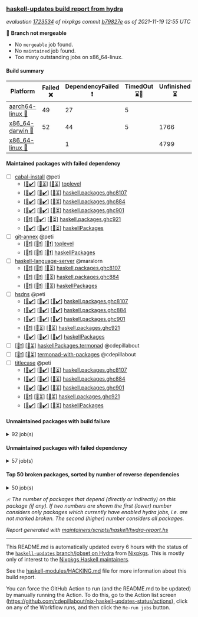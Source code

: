 ### [haskell-updates build report from hydra](https://hydra.nixos.org/jobset/nixpkgs/haskell-updates)
*evaluation [1723534](https://hydra.nixos.org/eval/1723534) of nixpkgs commit [b79827e](https://github.com/NixOS/nixpkgs/commits/b79827ec69858bbb1e90a87501edfe4a1264f7c7) as of 2021-11-19 12:55 UTC*

:red_circle: **Branch not mergeable**
  * No `mergeable` job found.
  * No `maintained` job found.
  * Too many outstanding jobs on x86_64-linux.

#### Build summary

 | Platform | Failed :x: | DependencyFailed :heavy_exclamation_mark: | TimedOut :hourglass::no_entry_sign: | Unfinished :hourglass_flowing_sand: | Success :heavy_check_mark: | 
 | --- | --- | --- | --- | --- | --- | 
 | [aarch64-linux :iphone:](https://hydra.nixos.org/eval/1723534?filter=.aarch64-linux) | 49 | 27 | 5 |  | 7036 | 
 | [x86_64-darwin :apple:](https://hydra.nixos.org/eval/1723534?filter=.x86_64-darwin) | 52 | 44 | 5 | 1766 | 5227 | 
 | [x86_64-linux :penguin:](https://hydra.nixos.org/eval/1723534?filter=.x86_64-linux) |  | 1 |  | 4799 | 2358 | 
#### Maintained packages with failed dependency
- [ ] [cabal-install](https://hydra.nixos.org/eval/1723534?filter=cabal-install) @peti
  - [[:iphone::heavy_check_mark:]](https://hydra.nixos.org/build/158859488) [[:apple::hourglass_flowing_sand:]](https://hydra.nixos.org/build/158857096) [[:penguin::hourglass_flowing_sand:]](https://hydra.nixos.org/build/158854179) [toplevel](https://hydra.nixos.org/eval/1723534?filter=cabal-install)
  - [[:iphone::heavy_check_mark:]](https://hydra.nixos.org/build/158849756) [[:apple::heavy_check_mark:]](https://hydra.nixos.org/build/158850633) [[:penguin::hourglass_flowing_sand:]](https://hydra.nixos.org/build/158853726) [haskell.packages.ghc8107](https://hydra.nixos.org/eval/1723534?filter=haskell.packages.ghc8107.cabal-install)
  - [[:iphone::heavy_check_mark:]](https://hydra.nixos.org/build/158862111) [[:apple::heavy_check_mark:]](https://hydra.nixos.org/build/158853501) [[:penguin::hourglass_flowing_sand:]](https://hydra.nixos.org/build/158854679) [haskell.packages.ghc884](https://hydra.nixos.org/eval/1723534?filter=haskell.packages.ghc884.cabal-install)
  - [[:iphone::heavy_check_mark:]](https://hydra.nixos.org/build/158848129) [[:apple::heavy_check_mark:]](https://hydra.nixos.org/build/158852590) [[:penguin::hourglass_flowing_sand:]](https://hydra.nixos.org/build/158852703) [haskell.packages.ghc901](https://hydra.nixos.org/eval/1723534?filter=haskell.packages.ghc901.cabal-install)
  - [[:iphone::heavy_exclamation_mark:]](https://hydra.nixos.org/build/158858423) [[:apple::heavy_check_mark:]](https://hydra.nixos.org/build/158848823) [[:penguin::hourglass_flowing_sand:]](https://hydra.nixos.org/build/158851921) [haskell.packages.ghc921](https://hydra.nixos.org/eval/1723534?filter=haskell.packages.ghc921.cabal-install)
  - [[:iphone::heavy_check_mark:]](https://hydra.nixos.org/build/158861502) [[:apple::heavy_check_mark:]](https://hydra.nixos.org/build/158859272) [[:penguin::hourglass_flowing_sand:]](https://hydra.nixos.org/build/158861834) [haskellPackages](https://hydra.nixos.org/eval/1723534?filter=haskellPackages.cabal-install)
- [ ] [git-annex](https://hydra.nixos.org/eval/1723534?filter=git-annex) @peti
  - [[:iphone::heavy_exclamation_mark:]](https://hydra.nixos.org/build/158857607) [[:apple::heavy_exclamation_mark:]](https://hydra.nixos.org/build/158852130) [[:penguin::heavy_exclamation_mark:]](https://hydra.nixos.org/build/158852154) [toplevel](https://hydra.nixos.org/eval/1723534?filter=git-annex)
  - [[:iphone::heavy_exclamation_mark:]](https://hydra.nixos.org/build/158848048) [[:apple::heavy_exclamation_mark:]](https://hydra.nixos.org/build/158856853) [[:penguin::heavy_exclamation_mark:]](https://hydra.nixos.org/build/158860446) [haskellPackages](https://hydra.nixos.org/eval/1723534?filter=haskellPackages.git-annex)
- [ ] [haskell-language-server](https://hydra.nixos.org/eval/1723534?filter=haskell-language-server) @maralorn
  - [[:iphone::heavy_exclamation_mark:]](https://hydra.nixos.org/build/158850276) [[:apple::heavy_exclamation_mark:]](https://hydra.nixos.org/build/158853746) [[:penguin::hourglass_flowing_sand:]](https://hydra.nixos.org/build/158855989) [haskell.packages.ghc8107](https://hydra.nixos.org/eval/1723534?filter=haskell.packages.ghc8107.haskell-language-server)
  - [[:iphone::heavy_exclamation_mark:]](https://hydra.nixos.org/build/158850626) [[:apple::heavy_exclamation_mark:]](https://hydra.nixos.org/build/158853938) [[:penguin::hourglass_flowing_sand:]](https://hydra.nixos.org/build/158855809) [haskell.packages.ghc884](https://hydra.nixos.org/eval/1723534?filter=haskell.packages.ghc884.haskell-language-server)
  - [[:iphone::heavy_exclamation_mark:]](https://hydra.nixos.org/build/158855749) [[:apple::heavy_exclamation_mark:]](https://hydra.nixos.org/build/158857060) [[:penguin::hourglass_flowing_sand:]](https://hydra.nixos.org/build/158853413) [haskellPackages](https://hydra.nixos.org/eval/1723534?filter=haskellPackages.haskell-language-server)
- [ ] [hsdns](https://hydra.nixos.org/eval/1723534?filter=hsdns) @peti
  - [[:iphone::heavy_check_mark:]](https://hydra.nixos.org/build/158167926) [[:apple::heavy_check_mark:]](https://hydra.nixos.org/build/158177816) [[:penguin::heavy_check_mark:]](https://hydra.nixos.org/build/158184888) [haskell.packages.ghc8107](https://hydra.nixos.org/eval/1723534?filter=haskell.packages.ghc8107.hsdns)
  - [[:iphone::heavy_check_mark:]](https://hydra.nixos.org/build/158178147) [[:apple::heavy_check_mark:]](https://hydra.nixos.org/build/158171568) [[:penguin::heavy_check_mark:]](https://hydra.nixos.org/build/158180260) [haskell.packages.ghc884](https://hydra.nixos.org/eval/1723534?filter=haskell.packages.ghc884.hsdns)
  - [[:iphone::heavy_check_mark:]](https://hydra.nixos.org/build/158173050) [[:apple::heavy_check_mark:]](https://hydra.nixos.org/build/158183912) [[:penguin::heavy_check_mark:]](https://hydra.nixos.org/build/158167851) [haskell.packages.ghc901](https://hydra.nixos.org/eval/1723534?filter=haskell.packages.ghc901.hsdns)
  - [[:iphone::heavy_exclamation_mark:]](https://hydra.nixos.org/build/158856827) [[:apple::hourglass_flowing_sand:]](https://hydra.nixos.org/build/158857146) [[:penguin::hourglass_flowing_sand:]](https://hydra.nixos.org/build/158852262) [haskell.packages.ghc921](https://hydra.nixos.org/eval/1723534?filter=haskell.packages.ghc921.hsdns)
  - [[:iphone::heavy_check_mark:]](https://hydra.nixos.org/build/158179287) [[:apple::heavy_check_mark:]](https://hydra.nixos.org/build/158174569) [[:penguin::heavy_check_mark:]](https://hydra.nixos.org/build/158171448) [haskellPackages](https://hydra.nixos.org/eval/1723534?filter=haskellPackages.hsdns)
- [ ] [[:iphone::heavy_exclamation_mark:]](https://hydra.nixos.org/build/158854925) [[:penguin::hourglass_flowing_sand:]](https://hydra.nixos.org/build/158849076) [haskellPackages.termonad](https://hydra.nixos.org/eval/1723534?filter=haskellPackages.termonad) @cdepillabout
- [ ] [[:iphone::heavy_exclamation_mark:]](https://hydra.nixos.org/build/158854335) [[:penguin::hourglass_flowing_sand:]](https://hydra.nixos.org/build/158859447) [termonad-with-packages](https://hydra.nixos.org/eval/1723534?filter=termonad-with-packages) @cdepillabout
- [ ] [titlecase](https://hydra.nixos.org/eval/1723534?filter=titlecase) @peti
  - [[:iphone::heavy_check_mark:]](https://hydra.nixos.org/build/158852347) [[:apple::heavy_check_mark:]](https://hydra.nixos.org/build/158854243) [[:penguin::hourglass_flowing_sand:]](https://hydra.nixos.org/build/158847876) [haskell.packages.ghc8107](https://hydra.nixos.org/eval/1723534?filter=haskell.packages.ghc8107.titlecase)
  - [[:iphone::heavy_check_mark:]](https://hydra.nixos.org/build/158849776) [[:apple::heavy_check_mark:]](https://hydra.nixos.org/build/158850772) [[:penguin::hourglass_flowing_sand:]](https://hydra.nixos.org/build/158853456) [haskell.packages.ghc884](https://hydra.nixos.org/eval/1723534?filter=haskell.packages.ghc884.titlecase)
  - [[:iphone::heavy_check_mark:]](https://hydra.nixos.org/build/158860823) [[:apple::heavy_check_mark:]](https://hydra.nixos.org/build/158847764) [[:penguin::hourglass_flowing_sand:]](https://hydra.nixos.org/build/158850091) [haskell.packages.ghc901](https://hydra.nixos.org/eval/1723534?filter=haskell.packages.ghc901.titlecase)
  - [[:iphone::heavy_exclamation_mark:]](https://hydra.nixos.org/build/158853791) [[:apple::hourglass_flowing_sand:]](https://hydra.nixos.org/build/158857747) [[:penguin::hourglass_flowing_sand:]](https://hydra.nixos.org/build/158850179) [haskell.packages.ghc921](https://hydra.nixos.org/eval/1723534?filter=haskell.packages.ghc921.titlecase)
  - [[:iphone::heavy_check_mark:]](https://hydra.nixos.org/build/158851159) [[:apple::heavy_check_mark:]](https://hydra.nixos.org/build/158857090) [[:penguin::hourglass_flowing_sand:]](https://hydra.nixos.org/build/158854010) [haskellPackages](https://hydra.nixos.org/eval/1723534?filter=haskellPackages.titlecase)
#### Unmaintained packages with build failure
<details><summary>92 job(s) </summary>

- [ ] [[:iphone::heavy_check_mark:]](https://hydra.nixos.org/build/158174882) [[:apple::x:]](https://hydra.nixos.org/build/158178724) [[:penguin::heavy_check_mark:]](https://hydra.nixos.org/build/158186251) [haskellPackages.sdp](https://hydra.nixos.org/eval/1723534?filter=haskellPackages.sdp)  :arrow_heading_up: 9 | 9
- [ ] [[:iphone::x:]](https://hydra.nixos.org/build/158847971) [[:penguin::hourglass_flowing_sand:]](https://hydra.nixos.org/build/158848199) [haskellPackages.gi-javascriptcore](https://hydra.nixos.org/eval/1723534?filter=haskellPackages.gi-javascriptcore)  :arrow_heading_up: 7 | 18
- [ ] [[:iphone::x:]](https://hydra.nixos.org/build/158851318) [[:apple::hourglass_flowing_sand:]](https://hydra.nixos.org/build/158855892) [[:penguin::hourglass_flowing_sand:]](https://hydra.nixos.org/build/158859096) [haskellPackages.gi-soup](https://hydra.nixos.org/eval/1723534?filter=haskellPackages.gi-soup)  :arrow_heading_up: 7 | 18
- [ ] [[:iphone::heavy_check_mark:]](https://hydra.nixos.org/build/158861466) [[:apple::x:]](https://hydra.nixos.org/build/158852705) [[:penguin::hourglass_flowing_sand:]](https://hydra.nixos.org/build/158856537) [haskellPackages.di-core](https://hydra.nixos.org/eval/1723534?filter=haskellPackages.di-core)  :arrow_heading_up: 7 | 11
- [ ] [[:iphone::heavy_check_mark:]](https://hydra.nixos.org/build/158861334) [[:apple::x:]](https://hydra.nixos.org/build/158851459) [[:penguin::hourglass_flowing_sand:]](https://hydra.nixos.org/build/158850490) [haskellPackages.junit-xml](https://hydra.nixos.org/eval/1723534?filter=haskellPackages.junit-xml)  :arrow_heading_up: 7 | 9
- [ ] [[:iphone::heavy_check_mark:]](https://hydra.nixos.org/build/158858340) [[:apple::x:]](https://hydra.nixos.org/build/158849240) [[:penguin::hourglass_flowing_sand:]](https://hydra.nixos.org/build/158857820) [haskellPackages.thyme](https://hydra.nixos.org/eval/1723534?filter=haskellPackages.thyme)  :arrow_heading_up: 6 | 15
- [ ] [[:iphone::x:]](https://hydra.nixos.org/build/158849103) [[:apple::heavy_check_mark:]](https://hydra.nixos.org/build/158851457) [[:penguin::hourglass_flowing_sand:]](https://hydra.nixos.org/build/158850080) [haskellPackages.libBF](https://hydra.nixos.org/eval/1723534?filter=haskellPackages.libBF)  :arrow_heading_up: 4 | 20
- [ ] [[:iphone::heavy_check_mark:]](https://hydra.nixos.org/build/158849948) [[:apple::x:]](https://hydra.nixos.org/build/158854538) [[:penguin::hourglass_flowing_sand:]](https://hydra.nixos.org/build/158848072) [haskellPackages.exinst](https://hydra.nixos.org/eval/1723534?filter=haskellPackages.exinst)  :arrow_heading_up: 4 | 6
- [ ] [[:iphone::x:]](https://hydra.nixos.org/build/158850684) [[:apple::x:]](https://hydra.nixos.org/build/158854648) [[:penguin::hourglass_flowing_sand:]](https://hydra.nixos.org/build/158855313) [haskellPackages.gi-gst](https://hydra.nixos.org/eval/1723534?filter=haskellPackages.gi-gst)  :arrow_heading_up: 3 | 6
- [ ] [[:iphone::x:]](https://hydra.nixos.org/build/158850642) [[:apple::heavy_check_mark:]](https://hydra.nixos.org/build/158848989) [[:penguin::hourglass_flowing_sand:]](https://hydra.nixos.org/build/158849778) [haskellPackages.ptr-poker](https://hydra.nixos.org/eval/1723534?filter=haskellPackages.ptr-poker)  :arrow_heading_up: 3 | 4
- [ ] [[:iphone::x:]](https://hydra.nixos.org/build/158853565) [[:penguin::hourglass_flowing_sand:]](https://hydra.nixos.org/build/158854953) [haskellPackages.gi-cogl](https://hydra.nixos.org/eval/1723534?filter=haskellPackages.gi-cogl)  :arrow_heading_up: 2 | 2
- [ ] [[:iphone::x:]](https://hydra.nixos.org/build/158851169) [[:apple::x:]](https://hydra.nixos.org/build/158853040) [[:penguin::hourglass_flowing_sand:]](https://hydra.nixos.org/build/158848559) [haskellPackages.hls-explicit-imports-plugin](https://hydra.nixos.org/eval/1723534?filter=haskellPackages.hls-explicit-imports-plugin)  :arrow_heading_up: 2 | 2
- [ ] [[:iphone::x:]](https://hydra.nixos.org/build/158860520) [[:apple::heavy_check_mark:]](https://hydra.nixos.org/build/158856485) [[:penguin::hourglass_flowing_sand:]](https://hydra.nixos.org/build/158848207) [haskellPackages.OrderedBits](https://hydra.nixos.org/eval/1723534?filter=haskellPackages.OrderedBits)  :arrow_heading_up: 1 | 36
- [ ] [[:iphone::x:]](https://hydra.nixos.org/build/158857945) [[:apple::heavy_check_mark:]](https://hydra.nixos.org/build/158850842) [[:penguin::hourglass_flowing_sand:]](https://hydra.nixos.org/build/158850289) [haskellPackages.type-natural](https://hydra.nixos.org/eval/1723534?filter=haskellPackages.type-natural)  :arrow_heading_up: 1 | 4
- [ ] [[:iphone::x:]](https://hydra.nixos.org/build/158171488) [[:apple::heavy_check_mark:]](https://hydra.nixos.org/build/158166466) [[:penguin::heavy_check_mark:]](https://hydra.nixos.org/build/158176025) [haskellPackages.long-double](https://hydra.nixos.org/eval/1723534?filter=haskellPackages.long-double)  :arrow_heading_up: 1 | 2
- [ ] [[:iphone::x:]](https://hydra.nixos.org/build/158856719) [[:apple::hourglass_flowing_sand:]](https://hydra.nixos.org/build/158858493) [[:penguin::hourglass_flowing_sand:]](https://hydra.nixos.org/build/158852016) [haskellPackages.dovetail](https://hydra.nixos.org/eval/1723534?filter=haskellPackages.dovetail)  :arrow_heading_up: 1 | 1
- [ ] [[:iphone::x:]](https://hydra.nixos.org/build/158174481) [[:apple::x:]](https://hydra.nixos.org/build/158173479) [[:penguin::heavy_check_mark:]](https://hydra.nixos.org/build/158172713) [haskellPackages.easytensor](https://hydra.nixos.org/eval/1723534?filter=haskellPackages.easytensor)  :arrow_heading_up: 1 | 1
- [ ] [[:iphone::x:]](https://hydra.nixos.org/build/158851393) [[:apple::hourglass_flowing_sand:]](https://hydra.nixos.org/build/158855696) [[:penguin::hourglass_flowing_sand:]](https://hydra.nixos.org/build/158852214) [haskellPackages.gi-json](https://hydra.nixos.org/eval/1723534?filter=haskellPackages.gi-json)  :arrow_heading_up: 1 | 1
- [ ] [[:iphone::x:]](https://hydra.nixos.org/build/158850107) [[:apple::hourglass_flowing_sand:]](https://hydra.nixos.org/build/158861974) [[:penguin::hourglass_flowing_sand:]](https://hydra.nixos.org/build/158853277) [haskellPackages.gi-pangocairo](https://hydra.nixos.org/eval/1723534?filter=haskellPackages.gi-pangocairo)  :arrow_heading_up: 1 | 1
- [ ] [[:iphone::x:]](https://hydra.nixos.org/build/158848423) [[:penguin::hourglass_flowing_sand:]](https://hydra.nixos.org/build/158855668) [haskellPackages.gi-vte](https://hydra.nixos.org/eval/1723534?filter=haskellPackages.gi-vte)  :arrow_heading_up: 1 | 1
- [ ] [[:iphone::x:]](https://hydra.nixos.org/build/158856514) [[:apple::heavy_check_mark:]](https://hydra.nixos.org/build/158851168) [[:penguin::hourglass_flowing_sand:]](https://hydra.nixos.org/build/158861778) [haskellPackages.hls-brittany-plugin](https://hydra.nixos.org/eval/1723534?filter=haskellPackages.hls-brittany-plugin)  :arrow_heading_up: 1 | 1
- [ ] [[:iphone::x:]](https://hydra.nixos.org/build/158861651) [[:apple::x:]](https://hydra.nixos.org/build/158856604) [[:penguin::hourglass_flowing_sand:]](https://hydra.nixos.org/build/158852721) [haskellPackages.hls-hlint-plugin](https://hydra.nixos.org/eval/1723534?filter=haskellPackages.hls-hlint-plugin)  :arrow_heading_up: 1 | 1
- [ ] [[:iphone::heavy_check_mark:]](https://hydra.nixos.org/build/158171757) [[:apple::x:]](https://hydra.nixos.org/build/158166135) [[:penguin::heavy_check_mark:]](https://hydra.nixos.org/build/158176699) [haskellPackages.keep-alive](https://hydra.nixos.org/eval/1723534?filter=haskellPackages.keep-alive)  :arrow_heading_up: 1 | 1
- [ ] [[:iphone::heavy_check_mark:]](https://hydra.nixos.org/build/158853648) [[:apple::x:]](https://hydra.nixos.org/build/158848056) [[:penguin::hourglass_flowing_sand:]](https://hydra.nixos.org/build/158859990) [haskellPackages.loc](https://hydra.nixos.org/eval/1723534?filter=haskellPackages.loc)  :arrow_heading_up: 1 | 1
- [ ] [[:iphone::x:]](https://hydra.nixos.org/build/158860031) [[:apple::hourglass_flowing_sand:]](https://hydra.nixos.org/build/158855160) [[:penguin::hourglass_flowing_sand:]](https://hydra.nixos.org/build/158849207) [haskellPackages.nlopt-haskell](https://hydra.nixos.org/eval/1723534?filter=haskellPackages.nlopt-haskell)  :arrow_heading_up: 1 | 1
- [ ] [[:iphone::heavy_check_mark:]](https://hydra.nixos.org/build/158856287) [[:apple::x:]](https://hydra.nixos.org/build/158850438) [[:penguin::hourglass_flowing_sand:]](https://hydra.nixos.org/build/158860855) [haskellPackages.opencv](https://hydra.nixos.org/eval/1723534?filter=haskellPackages.opencv)  :arrow_heading_up: 1 | 1
- [ ] [[:iphone::heavy_check_mark:]](https://hydra.nixos.org/build/158857322) [[:apple::x:]](https://hydra.nixos.org/build/158860470) [[:penguin::hourglass_flowing_sand:]](https://hydra.nixos.org/build/158848735) [haskellPackages.sequence-formats](https://hydra.nixos.org/eval/1723534?filter=haskellPackages.sequence-formats)  :arrow_heading_up: 1 | 1
- [ ] [[:iphone::x:]](https://hydra.nixos.org/build/158178337) [[:apple::heavy_check_mark:]](https://hydra.nixos.org/build/158169670) [[:penguin::heavy_check_mark:]](https://hydra.nixos.org/build/158175314) [haskellPackages.unicode-properties](https://hydra.nixos.org/eval/1723534?filter=haskellPackages.unicode-properties)  :arrow_heading_up: 1 | 1
- [ ] [[:iphone::x:]](https://hydra.nixos.org/build/158857571) [[:apple::hourglass_flowing_sand:]](https://hydra.nixos.org/build/158861149) [[:penguin::hourglass_flowing_sand:]](https://hydra.nixos.org/build/158854318) [haskellPackages.accelerate-llvm](https://hydra.nixos.org/eval/1723534?filter=haskellPackages.accelerate-llvm)  :arrow_heading_up: 0 | 8
- [ ] [[:iphone::x:]](https://hydra.nixos.org/build/158177182) [[:apple::heavy_check_mark:]](https://hydra.nixos.org/build/158173873) [[:penguin::heavy_check_mark:]](https://hydra.nixos.org/build/158167438) [haskellPackages.freetype2](https://hydra.nixos.org/eval/1723534?filter=haskellPackages.freetype2)  :arrow_heading_up: 0 | 7
- [ ] [[:iphone::heavy_check_mark:]](https://hydra.nixos.org/build/158184242) [[:apple::x:]](https://hydra.nixos.org/build/158185673) [[:penguin::heavy_check_mark:]](https://hydra.nixos.org/build/158170921) [haskellPackages.hmidi](https://hydra.nixos.org/eval/1723534?filter=haskellPackages.hmidi)  :arrow_heading_up: 0 | 4
- [ ] [[:iphone::heavy_check_mark:]](https://hydra.nixos.org/build/158857874) [[:apple::x:]](https://hydra.nixos.org/build/158850813) [[:penguin::hourglass_flowing_sand:]](https://hydra.nixos.org/build/158849730) [haskellPackages.zip](https://hydra.nixos.org/eval/1723534?filter=haskellPackages.zip)  :arrow_heading_up: 0 | 4
- [ ] [[:iphone::x:]](https://hydra.nixos.org/build/158854499) [[:apple::hourglass_flowing_sand:]](https://hydra.nixos.org/build/158857040) [[:penguin::hourglass_flowing_sand:]](https://hydra.nixos.org/build/158861168) [haskellPackages.cdar-mBound](https://hydra.nixos.org/eval/1723534?filter=haskellPackages.cdar-mBound)  :arrow_heading_up: 0 | 2
- [ ] [[:iphone::x:]](https://hydra.nixos.org/build/158851043) [[:penguin::hourglass_flowing_sand:]](https://hydra.nixos.org/build/158851773) [haskellPackages.gi-ostree](https://hydra.nixos.org/eval/1723534?filter=haskellPackages.gi-ostree)  :arrow_heading_up: 0 | 2
- [ ] [[:iphone::heavy_check_mark:]](https://hydra.nixos.org/build/158849319) [[:apple::x:]](https://hydra.nixos.org/build/158847910) [[:penguin::hourglass_flowing_sand:]](https://hydra.nixos.org/build/158859828) [haskellPackages.posix-socket](https://hydra.nixos.org/eval/1723534?filter=haskellPackages.posix-socket)  :arrow_heading_up: 0 | 2
- [ ] [[:iphone::x:]](https://hydra.nixos.org/build/158860604) [[:apple::hourglass_flowing_sand:]](https://hydra.nixos.org/build/158861826) [[:penguin::hourglass_flowing_sand:]](https://hydra.nixos.org/build/158858748) [haskellPackages.quic](https://hydra.nixos.org/eval/1723534?filter=haskellPackages.quic)  :arrow_heading_up: 0 | 2
- [ ] [[:iphone::x:]](https://hydra.nixos.org/build/158855928) [[:apple::hourglass_flowing_sand:]](https://hydra.nixos.org/build/158858586) [[:penguin::hourglass_flowing_sand:]](https://hydra.nixos.org/build/158858664) [haskellPackages.dear-imgui](https://hydra.nixos.org/eval/1723534?filter=haskellPackages.dear-imgui)  :arrow_heading_up: 0 | 1
- [ ] [[:iphone::x:]](https://hydra.nixos.org/build/158849068) [[:apple::x:]](https://hydra.nixos.org/build/158853089) [[:penguin::hourglass_flowing_sand:]](https://hydra.nixos.org/build/158853596) [haskellPackages.exploring-interpreters](https://hydra.nixos.org/eval/1723534?filter=haskellPackages.exploring-interpreters)  :arrow_heading_up: 0 | 1
- [ ] [[:iphone::x:]](https://hydra.nixos.org/build/158859239) [[:penguin::hourglass_flowing_sand:]](https://hydra.nixos.org/build/158856124) [haskellPackages.gi-ggit](https://hydra.nixos.org/eval/1723534?filter=haskellPackages.gi-ggit)  :arrow_heading_up: 0 | 1
- [ ] [[:iphone::x:]](https://hydra.nixos.org/build/158850793) [[:apple::x:]](https://hydra.nixos.org/build/158850429) [[:penguin::hourglass_flowing_sand:]](https://hydra.nixos.org/build/158857025) [haskellPackages.gi-gtksource](https://hydra.nixos.org/eval/1723534?filter=haskellPackages.gi-gtksource)  :arrow_heading_up: 0 | 1
- [ ] [[:iphone::heavy_check_mark:]](https://hydra.nixos.org/build/158169821) [[:apple::x:]](https://hydra.nixos.org/build/158179292) [[:penguin::heavy_check_mark:]](https://hydra.nixos.org/build/158172696) [haskellPackages.hamid](https://hydra.nixos.org/eval/1723534?filter=haskellPackages.hamid)  :arrow_heading_up: 0 | 1
- [ ] [[:iphone::heavy_check_mark:]](https://hydra.nixos.org/build/158859572) [[:apple::x:]](https://hydra.nixos.org/build/158849030) [[:penguin::hourglass_flowing_sand:]](https://hydra.nixos.org/build/158855236) [haskellPackages.hmatrix-morpheus](https://hydra.nixos.org/eval/1723534?filter=haskellPackages.hmatrix-morpheus)  :arrow_heading_up: 0 | 1
- [ ] [[:iphone::heavy_check_mark:]](https://hydra.nixos.org/build/158180845) [[:apple::x:]](https://hydra.nixos.org/build/158183870) [[:penguin::heavy_check_mark:]](https://hydra.nixos.org/build/158176031) [haskellPackages.huckleberry](https://hydra.nixos.org/eval/1723534?filter=haskellPackages.huckleberry)  :arrow_heading_up: 0 | 1
- [ ] [[:iphone::x:]](https://hydra.nixos.org/build/158171195) [[:apple::heavy_check_mark:]](https://hydra.nixos.org/build/158173460) [[:penguin::heavy_check_mark:]](https://hydra.nixos.org/build/158173159) [haskellPackages.picosat](https://hydra.nixos.org/eval/1723534?filter=haskellPackages.picosat)  :arrow_heading_up: 0 | 1
- [ ] [[:iphone::heavy_check_mark:]](https://hydra.nixos.org/build/158165387) [[:apple::x:]](https://hydra.nixos.org/build/158186599) [[:penguin::heavy_check_mark:]](https://hydra.nixos.org/build/158183534) [haskellPackages.select](https://hydra.nixos.org/eval/1723534?filter=haskellPackages.select)  :arrow_heading_up: 0 | 1
- [ ] [[:iphone::heavy_check_mark:]](https://hydra.nixos.org/build/158177925) [[:apple::x:]](https://hydra.nixos.org/build/158169081) [[:penguin::heavy_check_mark:]](https://hydra.nixos.org/build/158171187) [haskellPackages.sysinfo](https://hydra.nixos.org/eval/1723534?filter=haskellPackages.sysinfo)  :arrow_heading_up: 0 | 1
- [ ] [[:iphone::x:]](https://hydra.nixos.org/build/158853129) [[:apple::heavy_check_mark:]](https://hydra.nixos.org/build/158849523) [[:penguin::hourglass_flowing_sand:]](https://hydra.nixos.org/build/158853983) [haskellPackages.yu-auth](https://hydra.nixos.org/eval/1723534?filter=haskellPackages.yu-auth)  :arrow_heading_up: 0 | 1
- [ ] [[:iphone::x:]](https://hydra.nixos.org/build/158173619) [[:apple::heavy_check_mark:]](https://hydra.nixos.org/build/158175003) [[:penguin::heavy_check_mark:]](https://hydra.nixos.org/build/158184430) [haskellPackages.HsASA](https://hydra.nixos.org/eval/1723534?filter=haskellPackages.HsASA) 
- [ ] [[:iphone::heavy_check_mark:]](https://hydra.nixos.org/build/158854640) [[:apple::x:]](https://hydra.nixos.org/build/158851479) [[:penguin::hourglass_flowing_sand:]](https://hydra.nixos.org/build/158858504) [haskellPackages.chiphunk](https://hydra.nixos.org/eval/1723534?filter=haskellPackages.chiphunk) 
- [ ] [[:iphone::heavy_check_mark:]](https://hydra.nixos.org/build/158179678) [[:apple::x:]](https://hydra.nixos.org/build/158185186) [[:penguin::heavy_check_mark:]](https://hydra.nixos.org/build/158186792) [haskellPackages.discount](https://hydra.nixos.org/eval/1723534?filter=haskellPackages.discount) 
- [ ] [[:iphone::heavy_check_mark:]](https://hydra.nixos.org/build/158851353) [[:apple::x:]](https://hydra.nixos.org/build/158851074) [[:penguin::hourglass_flowing_sand:]](https://hydra.nixos.org/build/158855778) [haskellPackages.diskhash](https://hydra.nixos.org/eval/1723534?filter=haskellPackages.diskhash) 
- [ ] [[:iphone::heavy_check_mark:]](https://hydra.nixos.org/build/158848244) [[:apple::x:]](https://hydra.nixos.org/build/158849167) [[:penguin::hourglass_flowing_sand:]](https://hydra.nixos.org/build/158861079) [haskellPackages.epub-tools](https://hydra.nixos.org/eval/1723534?filter=haskellPackages.epub-tools) 
- [ ] [[:iphone::heavy_check_mark:]](https://hydra.nixos.org/build/158182864) [[:apple::x:]](https://hydra.nixos.org/build/158175855) [[:penguin::heavy_check_mark:]](https://hydra.nixos.org/build/158172346) [haskellPackages.float128](https://hydra.nixos.org/eval/1723534?filter=haskellPackages.float128) 
- [ ] [[:iphone::heavy_check_mark:]](https://hydra.nixos.org/build/158855111) [[:apple::x:]](https://hydra.nixos.org/build/158851137) [[:penguin::hourglass_flowing_sand:]](https://hydra.nixos.org/build/158858852) [haskellPackages.gerrit](https://hydra.nixos.org/eval/1723534?filter=haskellPackages.gerrit) 
- [ ] [[:iphone::x:]](https://hydra.nixos.org/build/158861550) [[:apple::hourglass_flowing_sand:]](https://hydra.nixos.org/build/158860864) [[:penguin::hourglass_flowing_sand:]](https://hydra.nixos.org/build/158852409) [haskellPackages.gi-girepository](https://hydra.nixos.org/eval/1723534?filter=haskellPackages.gi-girepository) 
- [ ] [[:iphone::x:]](https://hydra.nixos.org/build/158852000) [[:penguin::hourglass_flowing_sand:]](https://hydra.nixos.org/build/158852193) [haskellPackages.gi-gtk-layer-shell](https://hydra.nixos.org/eval/1723534?filter=haskellPackages.gi-gtk-layer-shell) 
- [ ] [[:iphone::x:]](https://hydra.nixos.org/build/158856776) [[:penguin::hourglass_flowing_sand:]](https://hydra.nixos.org/build/158851613) [haskellPackages.gi-ibus](https://hydra.nixos.org/eval/1723534?filter=haskellPackages.gi-ibus) 
- [ ] [[:iphone::x:]](https://hydra.nixos.org/build/158852949) [[:apple::hourglass_flowing_sand:]](https://hydra.nixos.org/build/158859296) [[:penguin::hourglass_flowing_sand:]](https://hydra.nixos.org/build/158848026) [haskellPackages.gi-notify](https://hydra.nixos.org/eval/1723534?filter=haskellPackages.gi-notify) 
- [ ] [[:iphone::x:]](https://hydra.nixos.org/build/158859657) [[:apple::hourglass_flowing_sand:]](https://hydra.nixos.org/build/158857212) [[:penguin::hourglass_flowing_sand:]](https://hydra.nixos.org/build/158854005) [haskellPackages.gi-poppler](https://hydra.nixos.org/eval/1723534?filter=haskellPackages.gi-poppler) 
- [ ] [[:iphone::x:]](https://hydra.nixos.org/build/158848063) [[:apple::x:]](https://hydra.nixos.org/build/158853412) [[:penguin::hourglass_flowing_sand:]](https://hydra.nixos.org/build/158852503) [haskellPackages.gi-rsvg](https://hydra.nixos.org/eval/1723534?filter=haskellPackages.gi-rsvg) 
- [ ] [[:iphone::x:]](https://hydra.nixos.org/build/158854315) [[:apple::hourglass_flowing_sand:]](https://hydra.nixos.org/build/158860297) [[:penguin::hourglass_flowing_sand:]](https://hydra.nixos.org/build/158857123) [haskellPackages.gi-secret](https://hydra.nixos.org/eval/1723534?filter=haskellPackages.gi-secret) 
- [ ] [[:iphone::x:]](https://hydra.nixos.org/build/158855460) [[:penguin::hourglass_flowing_sand:]](https://hydra.nixos.org/build/158861029) [haskellPackages.gi-wnck](https://hydra.nixos.org/eval/1723534?filter=haskellPackages.gi-wnck) 
- [ ] [[:iphone::x:]](https://hydra.nixos.org/build/158660363) [[:penguin::heavy_check_mark:]](https://hydra.nixos.org/build/158660342) [haskellPackages.gnome-keyring](https://hydra.nixos.org/eval/1723534?filter=haskellPackages.gnome-keyring) 
- [ ] [[:iphone::heavy_check_mark:]](https://hydra.nixos.org/build/158169999) [[:apple::x:]](https://hydra.nixos.org/build/158178690) [[:penguin::heavy_check_mark:]](https://hydra.nixos.org/build/158176092) [haskellPackages.hid](https://hydra.nixos.org/eval/1723534?filter=haskellPackages.hid) 
- [ ] [[:iphone::heavy_check_mark:]](https://hydra.nixos.org/build/158849329) [[:apple::x:]](https://hydra.nixos.org/build/158853988) [[:penguin::hourglass_flowing_sand:]](https://hydra.nixos.org/build/158851875) [haskellPackages.higher-leveldb](https://hydra.nixos.org/eval/1723534?filter=haskellPackages.higher-leveldb) 
- [ ] [[:iphone::heavy_check_mark:]](https://hydra.nixos.org/build/158848613) [[:apple::x:]](https://hydra.nixos.org/build/158854489) [[:penguin::hourglass_flowing_sand:]](https://hydra.nixos.org/build/158852334) [haskellPackages.highlight](https://hydra.nixos.org/eval/1723534?filter=haskellPackages.highlight) 
- [ ] [[:iphone::heavy_check_mark:]](https://hydra.nixos.org/build/158852537) [[:apple::x:]](https://hydra.nixos.org/build/158850259) [[:penguin::hourglass_flowing_sand:]](https://hydra.nixos.org/build/158859231) [haskellPackages.hinotify-conduit](https://hydra.nixos.org/eval/1723534?filter=haskellPackages.hinotify-conduit) 
- [ ] [[:iphone::x:]](https://hydra.nixos.org/build/158850846) [[:apple::x:]](https://hydra.nixos.org/build/158848283) [[:penguin::hourglass_flowing_sand:]](https://hydra.nixos.org/build/158856298) [haskellPackages.hls-rename-plugin](https://hydra.nixos.org/eval/1723534?filter=haskellPackages.hls-rename-plugin) 
- [ ] [[:iphone::x:]](https://hydra.nixos.org/build/158850552) [[:apple::hourglass_flowing_sand:]](https://hydra.nixos.org/build/158861020) [[:penguin::hourglass_flowing_sand:]](https://hydra.nixos.org/build/158856148) [haskellPackages.hq](https://hydra.nixos.org/eval/1723534?filter=haskellPackages.hq) 
- [ ] [[:iphone::heavy_check_mark:]](https://hydra.nixos.org/build/158170141) [[:apple::x:]](https://hydra.nixos.org/build/158180755) [[:penguin::heavy_check_mark:]](https://hydra.nixos.org/build/158167959) [haskellPackages.hsshellscript](https://hydra.nixos.org/eval/1723534?filter=haskellPackages.hsshellscript) 
- [ ] [[:iphone::heavy_check_mark:]](https://hydra.nixos.org/build/158180614) [[:apple::x:]](https://hydra.nixos.org/build/158175752) [[:penguin::heavy_check_mark:]](https://hydra.nixos.org/build/158169957) [haskellPackages.hssourceinfo](https://hydra.nixos.org/eval/1723534?filter=haskellPackages.hssourceinfo) 
- [ ] [[:iphone::heavy_check_mark:]](https://hydra.nixos.org/build/158851758) [[:apple::x:]](https://hydra.nixos.org/build/158849228) [[:penguin::hourglass_flowing_sand:]](https://hydra.nixos.org/build/158854910) [haskellPackages.ipcvar](https://hydra.nixos.org/eval/1723534?filter=haskellPackages.ipcvar) 
- [ ] [[:iphone::heavy_check_mark:]](https://hydra.nixos.org/build/158178270) [[:apple::x:]](https://hydra.nixos.org/build/158186270) [[:penguin::heavy_check_mark:]](https://hydra.nixos.org/build/158183921) [haskellPackages.linux-framebuffer](https://hydra.nixos.org/eval/1723534?filter=haskellPackages.linux-framebuffer) 
- [ ] [[:iphone::heavy_check_mark:]](https://hydra.nixos.org/build/158860870) [[:apple::x:]](https://hydra.nixos.org/build/158850439) [[:penguin::hourglass_flowing_sand:]](https://hydra.nixos.org/build/158850605) [haskellPackages.mediawiki2latex](https://hydra.nixos.org/eval/1723534?filter=haskellPackages.mediawiki2latex) 
- [ ] [[:iphone::x:]](https://hydra.nixos.org/build/158847956) [[:apple::x:]](https://hydra.nixos.org/build/158853984) [[:penguin::hourglass_flowing_sand:]](https://hydra.nixos.org/build/158848470) [haskellPackages.melf](https://hydra.nixos.org/eval/1723534?filter=haskellPackages.melf) 
- [ ] [[:iphone::heavy_check_mark:]](https://hydra.nixos.org/build/158848694) [[:apple::x:]](https://hydra.nixos.org/build/158852758) [[:penguin::hourglass_flowing_sand:]](https://hydra.nixos.org/build/158851131) [haskellPackages.mercury-api](https://hydra.nixos.org/eval/1723534?filter=haskellPackages.mercury-api) 
- [ ] [[:iphone::x:]](https://hydra.nixos.org/build/158850796) [[:apple::hourglass_flowing_sand:]](https://hydra.nixos.org/build/158860861) [[:penguin::hourglass_flowing_sand:]](https://hydra.nixos.org/build/158848852) [haskellPackages.one-line-aeson-text](https://hydra.nixos.org/eval/1723534?filter=haskellPackages.one-line-aeson-text) 
- [ ] [[:iphone::heavy_check_mark:]](https://hydra.nixos.org/build/158851060) [[:apple::x:]](https://hydra.nixos.org/build/158853406) [[:penguin::hourglass_flowing_sand:]](https://hydra.nixos.org/build/158850837) [haskellPackages.persistent-pagination](https://hydra.nixos.org/eval/1723534?filter=haskellPackages.persistent-pagination) 
- [ ] [[:iphone::x:]](https://hydra.nixos.org/build/158859024) [[:apple::hourglass_flowing_sand:]](https://hydra.nixos.org/build/158857166) [[:penguin::hourglass_flowing_sand:]](https://hydra.nixos.org/build/158861706) [haskellPackages.poker](https://hydra.nixos.org/eval/1723534?filter=haskellPackages.poker) 
- [ ] [[:iphone::x:]](https://hydra.nixos.org/build/158854187) [[:apple::hourglass_flowing_sand:]](https://hydra.nixos.org/build/158857291) [[:penguin::hourglass_flowing_sand:]](https://hydra.nixos.org/build/158853046) [haskellPackages.polysemy-mocks](https://hydra.nixos.org/eval/1723534?filter=haskellPackages.polysemy-mocks) 
- [ ] [[:iphone::heavy_check_mark:]](https://hydra.nixos.org/build/158180433) [[:apple::x:]](https://hydra.nixos.org/build/158181527) [[:penguin::heavy_check_mark:]](https://hydra.nixos.org/build/158171268) [haskellPackages.posix-timer](https://hydra.nixos.org/eval/1723534?filter=haskellPackages.posix-timer) 
- [ ] [[:iphone::heavy_check_mark:]](https://hydra.nixos.org/build/158174048) [[:apple::x:]](https://hydra.nixos.org/build/158168485) [[:penguin::heavy_check_mark:]](https://hydra.nixos.org/build/158173634) [haskellPackages.pthread](https://hydra.nixos.org/eval/1723534?filter=haskellPackages.pthread) 
- [ ] [[:iphone::heavy_check_mark:]](https://hydra.nixos.org/build/158851416) [[:apple::x:]](https://hydra.nixos.org/build/158851687) [[:penguin::hourglass_flowing_sand:]](https://hydra.nixos.org/build/158860156) [haskellPackages.sandwich-webdriver](https://hydra.nixos.org/eval/1723534?filter=haskellPackages.sandwich-webdriver) 
- [ ] [[:iphone::heavy_check_mark:]](https://hydra.nixos.org/build/158167023) [[:apple::x:]](https://hydra.nixos.org/build/158179750) [[:penguin::heavy_check_mark:]](https://hydra.nixos.org/build/158179669) [haskellPackages.sfml-audio](https://hydra.nixos.org/eval/1723534?filter=haskellPackages.sfml-audio) 
- [ ] [[:iphone::heavy_check_mark:]](https://hydra.nixos.org/build/158180866) [[:apple::x:]](https://hydra.nixos.org/build/158167435) [[:penguin::heavy_check_mark:]](https://hydra.nixos.org/build/158175479) [haskellPackages.shared-memory](https://hydra.nixos.org/eval/1723534?filter=haskellPackages.shared-memory) 
- [ ] [[:iphone::x:]](https://hydra.nixos.org/build/158849675) [[:apple::hourglass_flowing_sand:]](https://hydra.nixos.org/build/158859200) [[:penguin::hourglass_flowing_sand:]](https://hydra.nixos.org/build/158850401) [haskellPackages.stripe-wreq](https://hydra.nixos.org/eval/1723534?filter=haskellPackages.stripe-wreq) 
- [ ] [[:iphone::x:]](https://hydra.nixos.org/build/158174288) [[:apple::heavy_check_mark:]](https://hydra.nixos.org/build/158168201) [[:penguin::heavy_check_mark:]](https://hydra.nixos.org/build/158167653) [haskellPackages.wiringPi](https://hydra.nixos.org/eval/1723534?filter=haskellPackages.wiringPi) 
- [ ] [[:iphone::x:]](https://hydra.nixos.org/build/158856511) [[:apple::hourglass_flowing_sand:]](https://hydra.nixos.org/build/158860764) [[:penguin::hourglass_flowing_sand:]](https://hydra.nixos.org/build/158852599) [haskellPackages.x86-64bit](https://hydra.nixos.org/eval/1723534?filter=haskellPackages.x86-64bit) 
- [ ] [[:iphone::heavy_check_mark:]](https://hydra.nixos.org/build/158183814) [[:apple::x:]](https://hydra.nixos.org/build/158173903) [[:penguin::heavy_check_mark:]](https://hydra.nixos.org/build/158179614) [haskellPackages.xmonad-utils](https://hydra.nixos.org/eval/1723534?filter=haskellPackages.xmonad-utils) 
- [ ] [[:iphone::heavy_check_mark:]](https://hydra.nixos.org/build/158175167) [[:apple::x:]](https://hydra.nixos.org/build/158172618) [[:penguin::heavy_check_mark:]](https://hydra.nixos.org/build/158170577) [haskellPackages.yoga](https://hydra.nixos.org/eval/1723534?filter=haskellPackages.yoga) 
- [ ] [[:iphone::heavy_check_mark:]](https://hydra.nixos.org/build/158177062) [[:apple::x:]](https://hydra.nixos.org/build/158182111) [[:penguin::heavy_check_mark:]](https://hydra.nixos.org/build/158185512) [haskellPackages.zot](https://hydra.nixos.org/eval/1723534?filter=haskellPackages.zot) 
- [ ] [[:iphone::heavy_check_mark:]](https://hydra.nixos.org/build/158178317) [[:apple::x:]](https://hydra.nixos.org/build/158178379) [[:penguin::heavy_check_mark:]](https://hydra.nixos.org/build/158186424) [haskellPackages.zxcvbn-c](https://hydra.nixos.org/eval/1723534?filter=haskellPackages.zxcvbn-c) 
</details>

#### Unmaintained packages with failed dependency
<details><summary>57 job(s) </summary>

- [ ] [[:iphone::heavy_check_mark:]](https://hydra.nixos.org/build/158847811) [[:apple::heavy_exclamation_mark:]](https://hydra.nixos.org/build/158859191) [[:penguin::hourglass_flowing_sand:]](https://hydra.nixos.org/build/158862113) [haskellPackages.pretty-diff](https://hydra.nixos.org/eval/1723534?filter=haskellPackages.pretty-diff)  :arrow_heading_up: 6 | 12
- [ ] [[:iphone::heavy_exclamation_mark:]](https://hydra.nixos.org/build/158860062) [[:penguin::hourglass_flowing_sand:]](https://hydra.nixos.org/build/158861708) [haskellPackages.gi-webkit2](https://hydra.nixos.org/eval/1723534?filter=haskellPackages.gi-webkit2)  :arrow_heading_up: 5 | 14
- [ ] [[:iphone::heavy_check_mark:]](https://hydra.nixos.org/build/158853860) [[:apple::heavy_exclamation_mark:]](https://hydra.nixos.org/build/158848630) [[:penguin::hourglass_flowing_sand:]](https://hydra.nixos.org/build/158861214) [haskellPackages.di-handle](https://hydra.nixos.org/eval/1723534?filter=haskellPackages.di-handle)  :arrow_heading_up: 5 | 9
- [ ] [[:iphone::heavy_check_mark:]](https://hydra.nixos.org/build/158858205) [[:apple::heavy_exclamation_mark:]](https://hydra.nixos.org/build/158860472) [[:penguin::hourglass_flowing_sand:]](https://hydra.nixos.org/build/158860846) [haskellPackages.di-monad](https://hydra.nixos.org/eval/1723534?filter=haskellPackages.di-monad)  :arrow_heading_up: 5 | 9
- [ ] [[:iphone::heavy_check_mark:]](https://hydra.nixos.org/build/158857182) [[:apple::heavy_exclamation_mark:]](https://hydra.nixos.org/build/158855877) [[:penguin::hourglass_flowing_sand:]](https://hydra.nixos.org/build/158852299) [haskellPackages.nri-prelude](https://hydra.nixos.org/eval/1723534?filter=haskellPackages.nri-prelude)  :arrow_heading_up: 5 | 7
- [ ] [[:iphone::heavy_exclamation_mark:]](https://hydra.nixos.org/build/158858946) [[:penguin::hourglass_flowing_sand:]](https://hydra.nixos.org/build/158853198) [haskellPackages.jsaddle-webkit2gtk](https://hydra.nixos.org/eval/1723534?filter=haskellPackages.jsaddle-webkit2gtk)  :arrow_heading_up: 4 | 11
- [ ] [[:iphone::heavy_check_mark:]](https://hydra.nixos.org/build/158859816) [[:apple::heavy_exclamation_mark:]](https://hydra.nixos.org/build/158848200) [[:penguin::hourglass_flowing_sand:]](https://hydra.nixos.org/build/158857310) [haskellPackages.di-df1](https://hydra.nixos.org/eval/1723534?filter=haskellPackages.di-df1)  :arrow_heading_up: 4 | 8
- [ ] [[:iphone::heavy_check_mark:]](https://hydra.nixos.org/build/158850714) [[:apple::heavy_exclamation_mark:]](https://hydra.nixos.org/build/158848777) [[:penguin::hourglass_flowing_sand:]](https://hydra.nixos.org/build/158853457) [haskellPackages.nri-env-parser](https://hydra.nixos.org/eval/1723534?filter=haskellPackages.nri-env-parser)  :arrow_heading_up: 4 | 6
- [ ] [[:iphone::heavy_check_mark:]](https://hydra.nixos.org/build/158850452) [[:apple::heavy_exclamation_mark:]](https://hydra.nixos.org/build/158858356) [[:penguin::hourglass_flowing_sand:]](https://hydra.nixos.org/build/158853139) [haskellPackages.nri-observability](https://hydra.nixos.org/eval/1723534?filter=haskellPackages.nri-observability)  :arrow_heading_up: 3 | 5
- [ ] [[:iphone::heavy_exclamation_mark:]](https://hydra.nixos.org/build/158859760) [[:apple::heavy_exclamation_mark:]](https://hydra.nixos.org/build/158855754) [[:penguin::hourglass_flowing_sand:]](https://hydra.nixos.org/build/158860029) [haskellPackages.gi-gstbase](https://hydra.nixos.org/eval/1723534?filter=haskellPackages.gi-gstbase)  :arrow_heading_up: 2 | 5
- [ ] [[:iphone::heavy_exclamation_mark:]](https://hydra.nixos.org/build/158853979) [[:apple::heavy_check_mark:]](https://hydra.nixos.org/build/158851452) [[:penguin::hourglass_flowing_sand:]](https://hydra.nixos.org/build/158859589) [haskellPackages.jsonifier](https://hydra.nixos.org/eval/1723534?filter=haskellPackages.jsonifier)  :arrow_heading_up: 2 | 2
- [ ] [[:iphone::heavy_check_mark:]](https://hydra.nixos.org/build/158185795) [[:apple::heavy_exclamation_mark:]](https://hydra.nixos.org/build/158180044) [[:penguin::heavy_check_mark:]](https://hydra.nixos.org/build/158170759) [haskellPackages.sdp-io](https://hydra.nixos.org/eval/1723534?filter=haskellPackages.sdp-io)  :arrow_heading_up: 2 | 2
- [ ] [[:iphone::heavy_check_mark:]](https://hydra.nixos.org/build/158859371) [[:apple::heavy_exclamation_mark:]](https://hydra.nixos.org/build/158852128) [[:penguin::hourglass_flowing_sand:]](https://hydra.nixos.org/build/158850308) [haskellPackages.di-polysemy](https://hydra.nixos.org/eval/1723534?filter=haskellPackages.di-polysemy)  :arrow_heading_up: 1 | 4
- [ ] [[:iphone::heavy_exclamation_mark:]](https://hydra.nixos.org/build/158855647) [[:apple::heavy_exclamation_mark:]](https://hydra.nixos.org/build/158854466) [[:penguin::hourglass_flowing_sand:]](https://hydra.nixos.org/build/158860260) [haskellPackages.hls-refine-imports-plugin](https://hydra.nixos.org/eval/1723534?filter=haskellPackages.hls-refine-imports-plugin)  :arrow_heading_up: 1 | 1
- [ ] [[:iphone::heavy_check_mark:]](https://hydra.nixos.org/build/158852947) [[:apple::heavy_exclamation_mark:]](https://hydra.nixos.org/build/158854354) [[:penguin::hourglass_flowing_sand:]](https://hydra.nixos.org/build/158849952) [haskellPackages.nri-redis](https://hydra.nixos.org/eval/1723534?filter=haskellPackages.nri-redis)  :arrow_heading_up: 1 | 1
- [ ] [[:iphone::heavy_exclamation_mark:]](https://hydra.nixos.org/build/158858349) [[:apple::heavy_check_mark:]](https://hydra.nixos.org/build/158856152) [[:penguin::hourglass_flowing_sand:]](https://hydra.nixos.org/build/158852717) [haskellPackages.opentelemetry-extra](https://hydra.nixos.org/eval/1723534?filter=haskellPackages.opentelemetry-extra)  :arrow_heading_up: 1 | 1
- [ ] [[:iphone::heavy_check_mark:]](https://hydra.nixos.org/build/158854199) [[:apple::heavy_exclamation_mark:]](https://hydra.nixos.org/build/158855574) [[:penguin::hourglass_flowing_sand:]](https://hydra.nixos.org/build/158861352) [haskellPackages.orgmode-parse](https://hydra.nixos.org/eval/1723534?filter=haskellPackages.orgmode-parse)  :arrow_heading_up: 1 | 1
- [ ] [[:iphone::heavy_check_mark:]](https://hydra.nixos.org/build/158855869) [[:apple::heavy_exclamation_mark:]](https://hydra.nixos.org/build/158861187) [[:penguin::hourglass_flowing_sand:]](https://hydra.nixos.org/build/158858753) [haskellPackages.sdp-hashable](https://hydra.nixos.org/eval/1723534?filter=haskellPackages.sdp-hashable)  :arrow_heading_up: 1 | 1
- [ ] [[:iphone::heavy_exclamation_mark:]](https://hydra.nixos.org/build/158860375) [[:apple::heavy_check_mark:]](https://hydra.nixos.org/build/158852025) [[:penguin::hourglass_flowing_sand:]](https://hydra.nixos.org/build/158854552) [haskellPackages.PrimitiveArray](https://hydra.nixos.org/eval/1723534?filter=haskellPackages.PrimitiveArray)  :arrow_heading_up: 0 | 35
- [ ] [[:iphone::heavy_check_mark:]](https://hydra.nixos.org/build/158857780) [[:apple::heavy_exclamation_mark:]](https://hydra.nixos.org/build/158852827) [[:penguin::hourglass_flowing_sand:]](https://hydra.nixos.org/build/158849912) [haskellPackages.di](https://hydra.nixos.org/eval/1723534?filter=haskellPackages.di)  :arrow_heading_up: 0 | 2
- [ ] [[:iphone::heavy_exclamation_mark:]](https://hydra.nixos.org/build/158853670) [[:apple::heavy_exclamation_mark:]](https://hydra.nixos.org/build/158854658) [[:penguin::hourglass_flowing_sand:]](https://hydra.nixos.org/build/158848656) [haskellPackages.gi-gstvideo](https://hydra.nixos.org/eval/1723534?filter=haskellPackages.gi-gstvideo)  :arrow_heading_up: 0 | 2
- [ ] [[:iphone::heavy_exclamation_mark:]](https://hydra.nixos.org/build/158853073) [[:apple::heavy_check_mark:]](https://hydra.nixos.org/build/158851265) [[:penguin::hourglass_flowing_sand:]](https://hydra.nixos.org/build/158848672) [haskellPackages.sized](https://hydra.nixos.org/eval/1723534?filter=haskellPackages.sized)  :arrow_heading_up: 0 | 2
- [ ] [[:iphone::heavy_exclamation_mark:]](https://hydra.nixos.org/build/158859504) [[:apple::heavy_exclamation_mark:]](https://hydra.nixos.org/build/158851176) [[:penguin::hourglass_flowing_sand:]](https://hydra.nixos.org/build/158851647) [haskellPackages.gi-gstaudio](https://hydra.nixos.org/eval/1723534?filter=haskellPackages.gi-gstaudio)  :arrow_heading_up: 0 | 1
- [ ] [[:iphone::heavy_check_mark:]](https://hydra.nixos.org/build/158854945) [[:apple::heavy_exclamation_mark:]](https://hydra.nixos.org/build/158855817) [[:penguin::hourglass_flowing_sand:]](https://hydra.nixos.org/build/158850070) [haskellPackages.keenser](https://hydra.nixos.org/eval/1723534?filter=haskellPackages.keenser)  :arrow_heading_up: 0 | 1
- [ ] [[:iphone::heavy_check_mark:]](https://hydra.nixos.org/build/158854016) [[:apple::heavy_exclamation_mark:]](https://hydra.nixos.org/build/158859034) [[:penguin::hourglass_flowing_sand:]](https://hydra.nixos.org/build/158854492) [haskellPackages.moto](https://hydra.nixos.org/eval/1723534?filter=haskellPackages.moto)  :arrow_heading_up: 0 | 1
- [ ] [[:iphone::heavy_check_mark:]](https://hydra.nixos.org/build/158848886) [[:apple::heavy_exclamation_mark:]](https://hydra.nixos.org/build/158855716) [[:penguin::hourglass_flowing_sand:]](https://hydra.nixos.org/build/158860352) [haskellPackages.antiope-es](https://hydra.nixos.org/eval/1723534?filter=haskellPackages.antiope-es) 
- [ ] [[:iphone::heavy_exclamation_mark:]](https://hydra.nixos.org/build/158861110) [[:apple::hourglass_flowing_sand:]](https://hydra.nixos.org/build/158858646) [[:penguin::hourglass_flowing_sand:]](https://hydra.nixos.org/build/158861798) [haskellPackages.dovetail-aeson](https://hydra.nixos.org/eval/1723534?filter=haskellPackages.dovetail-aeson) 
- [ ] [[:iphone::heavy_exclamation_mark:]](https://hydra.nixos.org/build/158185331) [[:apple::heavy_exclamation_mark:]](https://hydra.nixos.org/build/158173297) [[:penguin::heavy_check_mark:]](https://hydra.nixos.org/build/158173216) [haskellPackages.easytensor-vulkan](https://hydra.nixos.org/eval/1723534?filter=haskellPackages.easytensor-vulkan) 
- [ ] [[:iphone::heavy_check_mark:]](https://hydra.nixos.org/build/158860885) [[:apple::heavy_exclamation_mark:]](https://hydra.nixos.org/build/158852419) [[:penguin::hourglass_flowing_sand:]](https://hydra.nixos.org/build/158856015) [haskellPackages.exinst-aeson](https://hydra.nixos.org/eval/1723534?filter=haskellPackages.exinst-aeson) 
- [ ] [[:iphone::heavy_check_mark:]](https://hydra.nixos.org/build/158852849) [[:apple::heavy_exclamation_mark:]](https://hydra.nixos.org/build/158859330) [[:penguin::hourglass_flowing_sand:]](https://hydra.nixos.org/build/158861719) [haskellPackages.exinst-bytes](https://hydra.nixos.org/eval/1723534?filter=haskellPackages.exinst-bytes) 
- [ ] [[:iphone::heavy_check_mark:]](https://hydra.nixos.org/build/158859951) [[:apple::heavy_exclamation_mark:]](https://hydra.nixos.org/build/158855342) [[:penguin::hourglass_flowing_sand:]](https://hydra.nixos.org/build/158857346) [haskellPackages.exinst-cereal](https://hydra.nixos.org/eval/1723534?filter=haskellPackages.exinst-cereal) 
- [ ] [[:iphone::heavy_check_mark:]](https://hydra.nixos.org/build/158850153) [[:apple::heavy_exclamation_mark:]](https://hydra.nixos.org/build/158851949) [[:penguin::hourglass_flowing_sand:]](https://hydra.nixos.org/build/158861287) [haskellPackages.exinst-serialise](https://hydra.nixos.org/eval/1723534?filter=haskellPackages.exinst-serialise) 
- [ ] [[:iphone::heavy_check_mark:]](https://hydra.nixos.org/build/158857950) [[:apple::heavy_exclamation_mark:]](https://hydra.nixos.org/build/158859924) [[:penguin::hourglass_flowing_sand:]](https://hydra.nixos.org/build/158860421) [haskellPackages.fastparser](https://hydra.nixos.org/eval/1723534?filter=haskellPackages.fastparser) 
- [ ] [[:iphone::heavy_exclamation_mark:]](https://hydra.nixos.org/build/158848020) [[:penguin::hourglass_flowing_sand:]](https://hydra.nixos.org/build/158848402) [haskellPackages.ghcjs-dom-hello](https://hydra.nixos.org/eval/1723534?filter=haskellPackages.ghcjs-dom-hello) 
- [ ] [[:iphone::heavy_exclamation_mark:]](https://hydra.nixos.org/build/158859032) [[:penguin::hourglass_flowing_sand:]](https://hydra.nixos.org/build/158849604) [haskellPackages.gi-clutter](https://hydra.nixos.org/eval/1723534?filter=haskellPackages.gi-clutter) 
- [ ] [[:iphone::heavy_exclamation_mark:]](https://hydra.nixos.org/build/158860821) [[:penguin::hourglass_flowing_sand:]](https://hydra.nixos.org/build/158847748) [haskellPackages.gi-coglpango](https://hydra.nixos.org/eval/1723534?filter=haskellPackages.gi-coglpango) 
- [ ] [[:iphone::heavy_exclamation_mark:]](https://hydra.nixos.org/build/158860807) [[:penguin::hourglass_flowing_sand:]](https://hydra.nixos.org/build/158850447) [haskellPackages.gi-webkit2webextension](https://hydra.nixos.org/eval/1723534?filter=haskellPackages.gi-webkit2webextension) 
- [ ] [[:iphone::heavy_exclamation_mark:]](https://hydra.nixos.org/build/158852766) [[:apple::hourglass_flowing_sand:]](https://hydra.nixos.org/build/158859260) [[:penguin::hourglass_flowing_sand:]](https://hydra.nixos.org/build/158851299) [haskellPackages.hmatrix-nlopt](https://hydra.nixos.org/eval/1723534?filter=haskellPackages.hmatrix-nlopt) 
- [ ] [[:iphone::heavy_check_mark:]](https://hydra.nixos.org/build/158858057) [[:apple::heavy_exclamation_mark:]](https://hydra.nixos.org/build/158861071) [[:penguin::hourglass_flowing_sand:]](https://hydra.nixos.org/build/158848682) [haskellPackages.nri-http](https://hydra.nixos.org/eval/1723534?filter=haskellPackages.nri-http) 
- [ ] [[:iphone::heavy_check_mark:]](https://hydra.nixos.org/build/158855315) [[:apple::heavy_exclamation_mark:]](https://hydra.nixos.org/build/158849009) [[:penguin::hourglass_flowing_sand:]](https://hydra.nixos.org/build/158851420) [haskellPackages.nri-test-encoding](https://hydra.nixos.org/eval/1723534?filter=haskellPackages.nri-test-encoding) 
- [ ] [[:iphone::heavy_check_mark:]](https://hydra.nixos.org/build/158849266) [[:apple::heavy_exclamation_mark:]](https://hydra.nixos.org/build/158856167) [[:penguin::hourglass_flowing_sand:]](https://hydra.nixos.org/build/158850777) [haskellPackages.opencv-extra](https://hydra.nixos.org/eval/1723534?filter=haskellPackages.opencv-extra) 
- [ ] [[:iphone::heavy_exclamation_mark:]](https://hydra.nixos.org/build/158851195) [[:apple::heavy_check_mark:]](https://hydra.nixos.org/build/158852520) [[:penguin::hourglass_flowing_sand:]](https://hydra.nixos.org/build/158854313) [haskellPackages.opentelemetry-lightstep](https://hydra.nixos.org/eval/1723534?filter=haskellPackages.opentelemetry-lightstep) 
- [ ] [[:iphone::heavy_check_mark:]](https://hydra.nixos.org/build/158859402) [[:apple::heavy_exclamation_mark:]](https://hydra.nixos.org/build/158852020) [[:penguin::hourglass_flowing_sand:]](https://hydra.nixos.org/build/158861188) [haskellPackages.orgstat](https://hydra.nixos.org/eval/1723534?filter=haskellPackages.orgstat) 
- [ ] [[:iphone::heavy_check_mark:]](https://hydra.nixos.org/build/158856357) [[:apple::heavy_exclamation_mark:]](https://hydra.nixos.org/build/158860736) [[:penguin::hourglass_flowing_sand:]](https://hydra.nixos.org/build/158856839) [haskellPackages.postgresql-replicant](https://hydra.nixos.org/eval/1723534?filter=haskellPackages.postgresql-replicant) 
- [ ] [[:iphone::heavy_exclamation_mark:]](https://hydra.nixos.org/build/158859465) [[:apple::hourglass_flowing_sand:]](https://hydra.nixos.org/build/158858537) [[:penguin::hourglass_flowing_sand:]](https://hydra.nixos.org/build/158854470) [haskellPackages.rounded](https://hydra.nixos.org/eval/1723534?filter=haskellPackages.rounded) 
- [ ] [[:iphone::heavy_check_mark:]](https://hydra.nixos.org/build/158853105) [[:apple::heavy_exclamation_mark:]](https://hydra.nixos.org/build/158848457) [[:penguin::hourglass_flowing_sand:]](https://hydra.nixos.org/build/158847709) [haskellPackages.scan-metadata](https://hydra.nixos.org/eval/1723534?filter=haskellPackages.scan-metadata) 
- [ ] [[:iphone::heavy_check_mark:]](https://hydra.nixos.org/build/158166150) [[:apple::heavy_exclamation_mark:]](https://hydra.nixos.org/build/158178896) [[:penguin::heavy_check_mark:]](https://hydra.nixos.org/build/158182775) [haskellPackages.sdp-binary](https://hydra.nixos.org/eval/1723534?filter=haskellPackages.sdp-binary) 
- [ ] [[:iphone::heavy_check_mark:]](https://hydra.nixos.org/build/158176753) [[:apple::heavy_exclamation_mark:]](https://hydra.nixos.org/build/158182859) [[:penguin::heavy_check_mark:]](https://hydra.nixos.org/build/158186868) [haskellPackages.sdp-deepseq](https://hydra.nixos.org/eval/1723534?filter=haskellPackages.sdp-deepseq) 
- [ ] [[:iphone::heavy_check_mark:]](https://hydra.nixos.org/build/158861733) [[:apple::heavy_exclamation_mark:]](https://hydra.nixos.org/build/158862016) [[:penguin::hourglass_flowing_sand:]](https://hydra.nixos.org/build/158849229) [haskellPackages.sdp-quickcheck](https://hydra.nixos.org/eval/1723534?filter=haskellPackages.sdp-quickcheck) 
- [ ] [[:iphone::heavy_check_mark:]](https://hydra.nixos.org/build/158853550) [[:apple::heavy_exclamation_mark:]](https://hydra.nixos.org/build/158850123) [[:penguin::hourglass_flowing_sand:]](https://hydra.nixos.org/build/158859709) [haskellPackages.sdp4bytestring](https://hydra.nixos.org/eval/1723534?filter=haskellPackages.sdp4bytestring) 
- [ ] [[:iphone::heavy_check_mark:]](https://hydra.nixos.org/build/158853531) [[:apple::heavy_exclamation_mark:]](https://hydra.nixos.org/build/158856559) [[:penguin::hourglass_flowing_sand:]](https://hydra.nixos.org/build/158852975) [haskellPackages.sdp4text](https://hydra.nixos.org/eval/1723534?filter=haskellPackages.sdp4text) 
- [ ] [[:iphone::heavy_check_mark:]](https://hydra.nixos.org/build/158850619) [[:apple::heavy_exclamation_mark:]](https://hydra.nixos.org/build/158860606) [[:penguin::hourglass_flowing_sand:]](https://hydra.nixos.org/build/158856803) [haskellPackages.sdp4unordered](https://hydra.nixos.org/eval/1723534?filter=haskellPackages.sdp4unordered) 
- [ ] [[:iphone::heavy_check_mark:]](https://hydra.nixos.org/build/158852825) [[:apple::heavy_exclamation_mark:]](https://hydra.nixos.org/build/158851611) [[:penguin::hourglass_flowing_sand:]](https://hydra.nixos.org/build/158852918) [haskellPackages.sdp4vector](https://hydra.nixos.org/eval/1723534?filter=haskellPackages.sdp4vector) 
- [ ] [[:iphone::heavy_check_mark:]](https://hydra.nixos.org/build/158848032) [[:apple::heavy_exclamation_mark:]](https://hydra.nixos.org/build/158852699) [[:penguin::hourglass_flowing_sand:]](https://hydra.nixos.org/build/158855484) [haskellPackages.sequenceTools](https://hydra.nixos.org/eval/1723534?filter=haskellPackages.sequenceTools) 
- [ ] [[:iphone::heavy_check_mark:]](https://hydra.nixos.org/build/158853937) [[:apple::heavy_exclamation_mark:]](https://hydra.nixos.org/build/158850398) [[:penguin::hourglass_flowing_sand:]](https://hydra.nixos.org/build/158859252) [haskellPackages.tasty-test-reporter](https://hydra.nixos.org/eval/1723534?filter=haskellPackages.tasty-test-reporter) 
- [ ] [[:iphone::heavy_exclamation_mark:]](https://hydra.nixos.org/build/158183025) [[:apple::heavy_check_mark:]](https://hydra.nixos.org/build/158171127) [[:penguin::heavy_check_mark:]](https://hydra.nixos.org/build/158170378) [haskellPackages.unicode-names](https://hydra.nixos.org/eval/1723534?filter=haskellPackages.unicode-names) 
- [ ] [[:iphone::heavy_check_mark:]](https://hydra.nixos.org/build/158186106) [[:apple::heavy_exclamation_mark:]](https://hydra.nixos.org/build/158174114) [[:penguin::heavy_check_mark:]](https://hydra.nixos.org/build/158167699) [haskellPackages.xbattbar](https://hydra.nixos.org/eval/1723534?filter=haskellPackages.xbattbar) 
</details>

#### Top 50 broken packages, sorted by number of reverse dependencies
<details><summary>50 job(s) </summary>

[haskell98](https://packdeps.haskellers.com/reverse/haskell98) :arrow_heading_up: 153  
[enumerator](https://packdeps.haskellers.com/reverse/enumerator) :arrow_heading_up: 56  
[derive](https://packdeps.haskellers.com/reverse/derive) :arrow_heading_up: 48  
[contiguous](https://packdeps.haskellers.com/reverse/contiguous) :arrow_heading_up: 46  
[MonadCatchIO-transformers](https://packdeps.haskellers.com/reverse/MonadCatchIO-transformers) :arrow_heading_up: 41  
[parseargs](https://packdeps.haskellers.com/reverse/parseargs) :arrow_heading_up: 41  
[bytesmith](https://packdeps.haskellers.com/reverse/bytesmith) :arrow_heading_up: 36  
[data-lens](https://packdeps.haskellers.com/reverse/data-lens) :arrow_heading_up: 34  
[distributed-process](https://packdeps.haskellers.com/reverse/distributed-process) :arrow_heading_up: 30  
[iteratee](https://packdeps.haskellers.com/reverse/iteratee) :arrow_heading_up: 29  
[jmacro](https://packdeps.haskellers.com/reverse/jmacro) :arrow_heading_up: 29  
[ip](https://packdeps.haskellers.com/reverse/ip) :arrow_heading_up: 26  
[either-unwrap](https://packdeps.haskellers.com/reverse/either-unwrap) :arrow_heading_up: 25  
[HList](https://packdeps.haskellers.com/reverse/HList) :arrow_heading_up: 23  
[SciBaseTypes](https://packdeps.haskellers.com/reverse/SciBaseTypes) :arrow_heading_up: 22  
[haskelldb](https://packdeps.haskellers.com/reverse/haskelldb) :arrow_heading_up: 22  
[hsc3](https://packdeps.haskellers.com/reverse/hsc3) :arrow_heading_up: 22  
[wxdirect](https://packdeps.haskellers.com/reverse/wxdirect) :arrow_heading_up: 22  
[BiobaseTypes](https://packdeps.haskellers.com/reverse/BiobaseTypes) :arrow_heading_up: 21  
[wxc](https://packdeps.haskellers.com/reverse/wxc) :arrow_heading_up: 21  
[biocore](https://packdeps.haskellers.com/reverse/biocore) :arrow_heading_up: 20  
[secp256k1-haskell](https://packdeps.haskellers.com/reverse/secp256k1-haskell) :arrow_heading_up: 20  
[wxcore](https://packdeps.haskellers.com/reverse/wxcore) :arrow_heading_up: 20  
[attoparsec-enumerator](https://packdeps.haskellers.com/reverse/attoparsec-enumerator) :arrow_heading_up: 19  
[bytestring-show](https://packdeps.haskellers.com/reverse/bytestring-show) :arrow_heading_up: 19  
[numhask](https://packdeps.haskellers.com/reverse/numhask) :arrow_heading_up: 19  
[polysemy-plugin](https://packdeps.haskellers.com/reverse/polysemy-plugin) :arrow_heading_up: 19  
[wx](https://packdeps.haskellers.com/reverse/wx) :arrow_heading_up: 19  
[BiobaseENA](https://packdeps.haskellers.com/reverse/BiobaseENA) :arrow_heading_up: 18  
[asn1-data](https://packdeps.haskellers.com/reverse/asn1-data) :arrow_heading_up: 18  
[dbus-core](https://packdeps.haskellers.com/reverse/dbus-core) :arrow_heading_up: 18  
[gtksourceview2](https://packdeps.haskellers.com/reverse/gtksourceview2) :arrow_heading_up: 18  
[BiobaseXNA](https://packdeps.haskellers.com/reverse/BiobaseXNA) :arrow_heading_up: 17  
[HGamer3D-Data](https://packdeps.haskellers.com/reverse/HGamer3D-Data) :arrow_heading_up: 17  
[certificate](https://packdeps.haskellers.com/reverse/certificate) :arrow_heading_up: 17  
[dbus-client](https://packdeps.haskellers.com/reverse/dbus-client) :arrow_heading_up: 17  
[gconf](https://packdeps.haskellers.com/reverse/gconf) :arrow_heading_up: 17  
[gtk-serialized-event](https://packdeps.haskellers.com/reverse/gtk-serialized-event) :arrow_heading_up: 17  
[uuid-orphans](https://packdeps.haskellers.com/reverse/uuid-orphans) :arrow_heading_up: 17  
[cuda](https://packdeps.haskellers.com/reverse/cuda) :arrow_heading_up: 16  
[happstack-jmacro](https://packdeps.haskellers.com/reverse/happstack-jmacro) :arrow_heading_up: 16  
[manatee-core](https://packdeps.haskellers.com/reverse/manatee-core) :arrow_heading_up: 16  
[monads-fd](https://packdeps.haskellers.com/reverse/monads-fd) :arrow_heading_up: 16  
[murmur3](https://packdeps.haskellers.com/reverse/murmur3) :arrow_heading_up: 16  
[tls-extra](https://packdeps.haskellers.com/reverse/tls-extra) :arrow_heading_up: 16  
[ADPfusion](https://packdeps.haskellers.com/reverse/ADPfusion) :arrow_heading_up: 15  
[MaybeT](https://packdeps.haskellers.com/reverse/MaybeT) :arrow_heading_up: 15  
[blaze-builder-enumerator](https://packdeps.haskellers.com/reverse/blaze-builder-enumerator) :arrow_heading_up: 15  
[clash-prelude](https://packdeps.haskellers.com/reverse/clash-prelude) :arrow_heading_up: 15  
[hetero-dict](https://packdeps.haskellers.com/reverse/hetero-dict) :arrow_heading_up: 15  
</details>


*:arrow_heading_up:: The number of packages that depend (directly or indirectly) on this package (if any). If two numbers are shown the first (lower) number considers only packages which currently have enabled hydra jobs, i.e. are not marked broken. The second (higher) number considers all packages.*

*Report generated with [maintainers/scripts/haskell/hydra-report.hs](https://github.com/NixOS/nixpkgs/blob/haskell-updates/maintainers/scripts/haskell/hydra-report.sh)*


----------------------------------------------------------------------

This README.md is automatically updated every 6 hours with the status of the
[`haskell-updates` branch/jobset on Hydra](https://hydra.nixos.org/jobset/nixpkgs/haskell-updates)
from [Nixpkgs](https://github.com/NixOS/nixpkgs).  This is mostly only of
interest to the [Nixpkgs Haskell maintainers](https://github.com/orgs/NixOS/teams/haskell).

See the
[haskell-modules/HACKING.md](https://github.com/NixOS/nixpkgs/blob/haskell-updates/pkgs/development/haskell-modules/HACKING.md)
file for more information about this build report.

You can force the GitHub Action to run (and the README.md to be updated) by
manually running the Action.  To do this, go to the Action list screen
(https://github.com/cdepillabout/nix-haskell-updates-status/actions),
click on any of the Workflow runs, and then click the `Re-run jobs` button.
